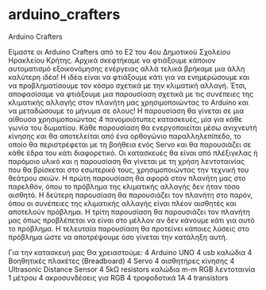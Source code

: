 # arduino_crafters
Arduino Crafters

Είμαστε οι Arduino Crafters από το Ε2 του 4ου Δημοτικού
Σχολείου Ηρακλείου Κρήτης. 
Αρχικά σκεφτήκαμε να φτιάξουμε κάποιον αυτοματισμό εξοικονόμησης ενέργειας 
αλλά τελικά βρήκαμε μια άλλη καλύτερη ιδέα!
Η ιδέα είναι να φτιάξουμε κάτι για να ενημερώσουμε και να
προβληματίσουμε τον κόσμο σχετικά με την κλιματική αλλαγή.
Έτσι, αποφασίσαμε να φτιάξουμε μια παρουσίαση σχετικά με τις συνέπειες της κλιματικής αλλαγής στον
πλανήτη μας χρησιμοποιώντας το Arduino και να
μεταδώσουμε το μήνυμα σε όλους!
Η παρουσίαση θα γίνεται σε μια αίθουσα χρησιμοποιώντας 4 πανομοιότυπες κατασκευές, μία για κάθε γωνία του δωματίου.
Κάθε παρουσίαση θα ενεργοποιείται μέσω ανιχνευτή κίνησης και θα αποτελείται από ένα ορθογώνιο παραλληλεπίπεδο, το οποίο θα περιστρέφεται με τη βοήθεια ενός Servo και θα παρουσιάζει σε κάθε έδρα του κάτι διαφορετικό. Οι κατασκευές θα είναι από πλέξιγκλας ή παρόμοιο υλικό και η παρουσίαση θα γίνεται με τη χρήση λεντοταινίας που θα βρίσκεται στο εσωτερικό τους, χρησιμοποιώντας την τεχνική του θεάτρου σκιών.
Η πρώτη παρουσίαση θα αφορά στον πλανήτη μας στο παρελθόν, όπου το πρόβλημα της κλιματικής αλλαγής δεν ήταν τόσο αισθητό.
Η δεύτερη παρουσίαση θα παρουσιάζει τον πλανήτη στο παρόν, όπου οι συνέπειες της κλιματικής αλλαγής είναι πλέον αισθητές και αποτελούν πρόβλημα.
Η τρίτη παρουσίαση θα παρουσιάζει τον πλανήτη μας όπως προβλέπεται να είναι στο μέλλον αν δεν κάνουμε κάτι για αυτό το πρόβλημα.
Η τελευταία παρουσίαση θα προτείνει κάποιες λύσεις στο πρόβλημα ώστε να αποτρέψουμε όσο γίνεται την κατάληξη αυτή.


Για την κατασκευή μας Θα χρειαστούμε:
4 Arduino UNO
4 usb καλώδια
4 Βοηθητικές πλακέτες (Breadboard)
4 Servo
4 αισθητήρες κίνησης
4 Ultrasonic Distance Sensor
4 5kΩ resistors
καλώδια m-m
RGB λεντοταινία 1 μέτρου
4 ακροσυνδέσεις για RGB
4 τροφοδοτικά 1Α
4 transistors
